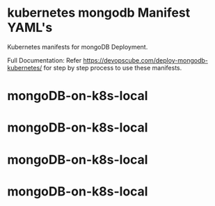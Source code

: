 # kubernetes mongodb Manifest YAML's

Kubernetes manifests for mongoDB Deployment.

Full Documentation: Refer https://devopscube.com/deploy-mongodb-kubernetes/ for step by step process to use these manifests.
# mongoDB-on-k8s-local
# mongoDB-on-k8s-local
# mongoDB-on-k8s-local
# mongoDB-on-k8s-local
